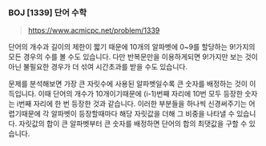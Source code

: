### BOJ [1339] 단어 수학
> https://www.acmicpc.net/problem/1339

단어의 개수과 길이의 제한이 짧기 때문에 10개의 알파벳에 0~9를 할당하는 9!가지의 모든 경우의 수를 볼 수도 있습니다. 다만 반복문만을 이용하게되면 9!가지만 보는 것이 아닌 불필요한 경우가 더 섞여 시간초과를 받을 수도 있습니다.

문제를 분석해보면 가장 큰 자릿수에 사용된 알파벳일수록 큰 숫자를 배정하는 것이 이득입니다. 이때 단어의 개수가 10개이기때문에 (i-1)번째 자리에 10번 모두 등장한 숫자는 i번째 자리에 한 번 등장한 것과 같습니다. 이러한 부분들을 하나씩 신경써주기는 어렵기때문에 각 알파벳이 등장할때마다 해당 자릿값을 더해 그 비중을 나타낼 수 있습니다. 자릿값의 합이 큰 알파벳부터 큰 숫자를 배정하면 단어의 합의 최댓값을 구할 수 있습니다.
